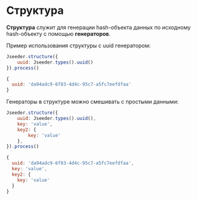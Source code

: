 # Структура

**Структура** служит для генерации hash-объекта данных по исходному hash-объекту с помощью **генераторов**.

Пример использования структуры с uuid генератором:
```javascript
Jseeder.structure({
    uuid: Jseeder.types().uuid()
}).process()
```

```javascript
{
  uuid: 'da94adc9-6f83-4d4c-95c7-a5fc7eefdfaa'
}
```

Генераторы в структуре можно смешивать с простыми данными:
```javascript
Jseeder.structure({
    uuid: Jseeder.types().uuid(),
    key: 'value',
    key2: {
    	key: 'value'
    },
}).process()
```

```javascript
{
  uuid: 'da94adc9-6f83-4d4c-95c7-a5fc7eefdfaa',
  key: 'value',
  key2: {
    key: 'value'
  }
}
```


